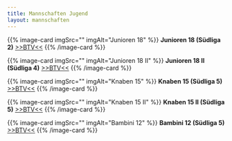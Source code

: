 ```yaml
---
title: Mannschaften Jugend
layout: mannschaften
---
```


{{% image-card imgSrc="" imgAlt="Junioren 18" %}}
**Junioren 18 (Südliga 2)** <a href="https://www.btv.de/de/spielbetrieb/tabelle-spielplan.html?groupid=2078876" target="_blank">>>BTV<<</a>
{{% /image-card %}}

{{% image-card imgSrc="" imgAlt="Junioren 18 II" %}}
**Junioren 18 II (Südliga 4)** <a href="https://www.btv.de/de/spielbetrieb/tabelle-spielplan.html?groupid=2078912" target="_blank">>>BTV<<</a>
{{% /image-card %}}

{{% image-card imgSrc="" imgAlt="Knaben 15" %}}
**Knaben 15 (Südliga 5)** <a href="https://www.btv.de/de/spielbetrieb/tabelle-spielplan.html?groupid=2078999" target="_blank">>>BTV<<</a>
{{% /image-card %}}

{{% image-card imgSrc="" imgAlt="Knaben 15 II" %}}
**Knaben 15 II (Südliga 5)** <a href="https://www.btv.de/de/spielbetrieb/tabelle-spielplan.html?groupid=2078997" target="_blank">>>BTV<<</a>
{{% /image-card %}}

{{% image-card imgSrc="" imgAlt="Bambini 12" %}}
**Bambini 12 (Südliga 5)** <a href="https://www.btv.de/de/spielbetrieb/tabelle-spielplan.html?groupid=2079175" target="_blank">>>BTV<<</a>
{{% /image-card %}}

<!--
{{% image-card imgSrc="" imgAlt="Kleinfeld U10" %}}
**Kleinfeld U10**
{{% /image-card %}}

{{% image-card imgSrc="" imgAlt="Kleinfeld U8" %}}
**Kleinfeld U8**
{{% /image-card %}}
-->
